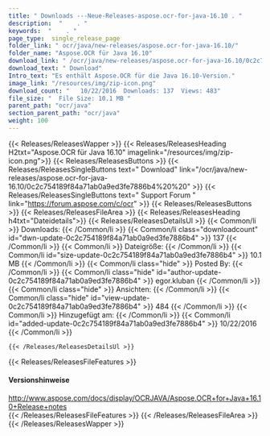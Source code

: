 ```yaml
---
title: " Downloads ---Neue-Releases-aspose.ocr-for-java-16.10 . "
description:  "    . " 
keywords:  "    . " 
page_type:  single_release_page
folder_link: " ocr/java/new-releases/aspose.ocr-for-java-16.10/"
folder_name: "Aspose.OCR für Java 16.10"
download_link: " /ocr/java/new-releases/aspose.ocr-for-java-16.10/0c2c754189f84a71ab0a9ed3fe7886b4"
download_text: " Download"
Intro_text: "Es enthält Aspose.OCR für die Java 16.10-Version."
image_link: "/resources/img/zip-icon.png"
download_count: "   10/22/2016  Downloads: 137  Views: 483"
file_size: "  File Size: 10.1 MB "
parent_path: "ocr/java"
section_parent_path: "ocr/java"
weight: 100
---
```


{{< Releases/ReleasesWapper >}}
  {{< Releases/ReleasesHeading H2txt="Aspose.OCR für Java 16.10" imagelink="/resources/img/zip-icon.png">}}
  {{< Releases/ReleasesButtons >}}
    {{< Releases/ReleasesSingleButtons text=" Download" link="/ocr/java/new-releases/aspose.ocr-for-java-16.10/0c2c754189f84a71ab0a9ed3fe7886b4%20%20" >}}
    {{< Releases/ReleasesSingleButtons text=" Support Forum " link="https://forum.aspose.com/c/ocr" >}}
  {{< Releases/ReleasesButtons >}}
  {{< Releases/ReleasesFileArea >}}
    {{< Releases/ReleasesHeading h4txt="Dateidetails">}}
    {{< Releases/ReleasesDetailsUl >}}
            {{< Common/li >}} Downloads: {{< /Common/li >}}
      {{< Common/li class="downloadcount" id="dwn-update-0c2c754189f84a71ab0a9ed3fe7886b4" >}} 137 {{< /Common/li >}}
      {{< Common/li >}} Dateigröße: {{< /Common/li >}}
      {{< Common/li id="size-update-0c2c754189f84a71ab0a9ed3fe7886b4" >}} 10.1 MB {{< /Common/li >}} 
      {{< Common/li  class="hide" >}} Posted By: {{< /Common/li >}} 
      {{< Common/li class="hide" id="author-update-0c2c754189f84a71ab0a9ed3fe7886b4" >}} egor.kluban {{< /Common/li >}}
      {{< Common/li class="hide" >}} Ansichten: {{< /Common/li >}}
      {{< Common/li class="hide" id="view-update-0c2c754189f84a71ab0a9ed3fe7886b4" >}} 484 {{< /Common/li >}}
      {{< Common/li >}} Hinzugefügt am: {{< /Common/li >}}
      {{< Common/li id="added-update-0c2c754189f84a71ab0a9ed3fe7886b4" >}} 10/22/2016 {{< /Common/li >}} 

    {{< /Releases/ReleasesDetailsUl >}}

  {{< Releases/ReleasesFileFeatures >}}
      <h4>Versionshinweise</h4><div> <a href="http://www.aspose.com/docs/display/OCRJAVA/Aspose.OCR+for+Java+16.10+Release+notes">http://www.aspose.com/docs/display/OCRJAVA/Aspose.OCR+for+Java+16.10+Release+notes</a></div>
  {{< /Releases/ReleasesFileFeatures >}}
 {{< /Releases/ReleasesFileArea >}}
{{< /Releases/ReleasesWapper >}}



